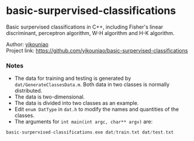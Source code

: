 # basic-surpervised-classifications
Basic surpervised classifications in C++, including Fisher's linear discriminant, perceptron algorithm, W-H algorithm and H-K algorithm.  

Author: [yikouniao](https://github.com/yikouniao)  
Project link: https://github.com/yikouniao/basic-surpervised-classifications  

### Notes

 * The data for training and testing is generated by `dat/GenerateClassesData.m`. Both data in two classes is normally distributed.
 * The data is two-dimensional.
 * The data is divided into two classes as an example.
 * Edit `enum DatType` in `dat.h` to modify the names and quantities of the classes.
 * The arguments for `int main(int argc, char** argv)` are:
```cpp
basic-surpervised-classifications.exe dat/train.txt dat/test.txt
```